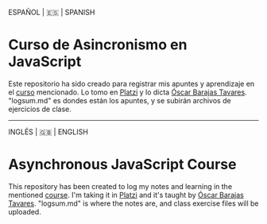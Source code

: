 ESPAÑOL | 🇪🇸 | SPANISH
# Curso de Asincronismo en JavaScript

Este repositorio ha sido creado para registrar mis apuntes y aprendizaje en el [curso](https://platzi.com/cursos/asincronismo-js/) mencionado. Lo tomo en [Platzi](https://platzi.com) y lo dicta [Óscar Barajas Tavares](https://gndx.dev/). "logsum.md" es dondes están los apuntes, y se subirán archivos de ejercicios de clase. 

------------
INGLÉS | 🇬🇧 | ENGLISH
# Asynchronous JavaScript Course  

This repository has been created to log my notes and learning in the mentioned [course](https://platzi.com/cursos/asincronismo-js/). I'm taking it in [Platzi](https://platzi.com) and it's taught by [Óscar Barajas Tavares](https://gndx.dev/). "logsum.md" is where the notes are, and class exercise files will be uploaded. 

